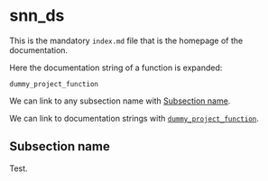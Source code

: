 # snn_ds
This is the mandatory `index.md` file that is the homepage of the documentation.

Here the documentation string of a function is expanded:
```@docs
dummy_project_function
```

We can link to any subsection name with [Subsection name](@ref).

We can link to documentation strings with [`dummy_project_function`](@ref).

## Subsection name
Test.
